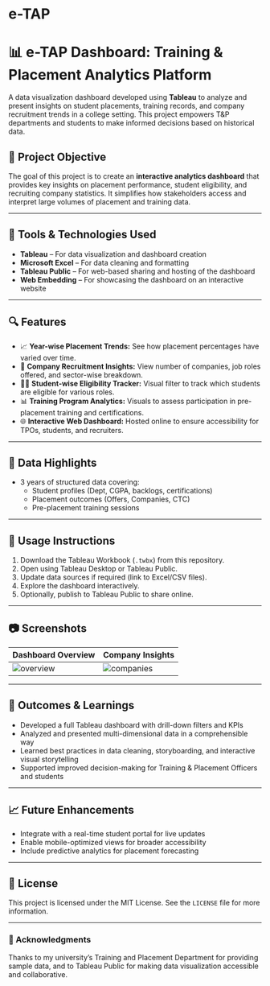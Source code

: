 # e-TAP
# 📊 e-TAP Dashboard: Training & Placement Analytics Platform

A data visualization dashboard developed using **Tableau** to analyze and present insights on student placements, training records, and company recruitment trends in a college setting. This project empowers T&P departments and students to make informed decisions based on historical data.

## 📌 Project Objective

The goal of this project is to create an **interactive analytics dashboard** that provides key insights on placement performance, student eligibility, and recruiting company statistics. It simplifies how stakeholders access and interpret large volumes of placement and training data.

---

## 🧰 Tools & Technologies Used

- **Tableau** – For data visualization and dashboard creation
- **Microsoft Excel** – For data cleaning and formatting
- **Tableau Public** – For web-based sharing and hosting of the dashboard
- **Web Embedding** – For showcasing the dashboard on an interactive website

---

## 🔍 Features

- 📈 **Year-wise Placement Trends:** See how placement percentages have varied over time.
- 🎯 **Company Recruitment Insights:** View number of companies, job roles offered, and sector-wise breakdown.
- 👨‍🎓 **Student-wise Eligibility Tracker:** Visual filter to track which students are eligible for various roles.
- 📊 **Training Program Analytics:** Visuals to assess participation in pre-placement training and certifications.
- 🌐 **Interactive Web Dashboard:** Hosted online to ensure accessibility for TPOs, students, and recruiters.

---

## 📂 Data Highlights

- 3 years of structured data covering:
  - Student profiles (Dept, CGPA, backlogs, certifications)
  - Placement outcomes (Offers, Companies, CTC)
  - Pre-placement training sessions

---

## 🚀 Usage Instructions

1. Download the Tableau Workbook (`.twbx`) from this repository.
2. Open using Tableau Desktop or Tableau Public.
3. Update data sources if required (link to Excel/CSV files).
4. Explore the dashboard interactively.
5. Optionally, publish to Tableau Public to share online.

---

## 📷 Screenshots

| Dashboard Overview | Company Insights |
|--------------------|------------------|
| ![overview](screenshots/overview.png) | ![companies](screenshots/companies.png) |

---

## 📌 Outcomes & Learnings

- Developed a full Tableau dashboard with drill-down filters and KPIs
- Analyzed and presented multi-dimensional data in a comprehensible way
- Learned best practices in data cleaning, storyboarding, and interactive visual storytelling
- Supported improved decision-making for Training & Placement Officers and students

---

## 📈 Future Enhancements

- Integrate with a real-time student portal for live updates
- Enable mobile-optimized views for broader accessibility
- Include predictive analytics for placement forecasting

---

## 📄 License

This project is licensed under the MIT License. See the `LICENSE` file for more information.

---

### 🙌 Acknowledgments

Thanks to my university’s Training and Placement Department for providing sample data, and to Tableau Public for making data visualization accessible and collaborative.

